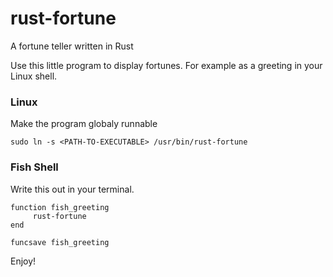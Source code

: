 # rust-fortune
A fortune teller written in Rust

Use this little program to display fortunes. For example as a greeting in your Linux shell.

### Linux
Make the program globaly runnable

```sudo ln -s <PATH-TO-EXECUTABLE> /usr/bin/rust-fortune```


### Fish Shell
Write this out in your terminal.

```
function fish_greeting
     rust-fortune
end

funcsave fish_greeting
```

Enjoy!

